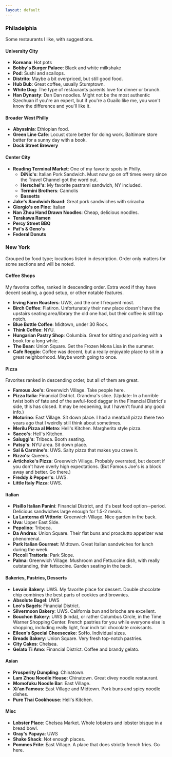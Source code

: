 ```yaml
---
layout: default 
---
```


### Philadelphia 

Some restaurants I like, with suggestions. 

#### University City

* __Koreana__: Hot pots
* __Bobby's Burger Palace__: Black and white milkshake
* __Pod__: Sushi and scallops.
* __Distrito__: Maybe a bit overpriced, but still good food.
* __Hub Bub__: Great coffee, usually Stumptown.
* __White Dog__: The type of restaurants parents love for dinner or brunch.
* __Han Dynasty__: Dan Dan noodles. Might not be the most authentic Szechuan if you're an expert, but if you're a Guailo like me, you won't know the difference and you'll like it. 

#### Broader West Philly

* __Abyssinia__: Ethiopian food.
* __Green Line Cafe__: Locust store better for doing work. Baltimore store better for a sunny day with a book.
* __Dock Street Brewery__

#### Center City

* __Reading Terminal Market__: One of my favorite spots in Philly.
    * __DiNic's__: Italian Pork Sandwich. Must now go on off times every since the Travel Channel got the word out.
    * __Herschel's__: My favorite pastrami sandwich, NY included.
    * __Termini Brothers__: Cannolis
    * __Bassetts__
* __Jake's Sandwich Board__: Great pork sandwiches with sriracha
* __Giorgio's on Pine__: Italian
* __Nan Zhou Hand Drawn Noodles__: Cheap, delicious noodles.
* __Terakawa Ramen__
* __Percy Street BBQ__
* __Pat's & Geno's__
* __Federal Donuts__

### New York

Grouped by food type; locations listed in description. Order only matters for some sections and will be noted. 

#### Coffee Shops 

My favorite coffee, ranked in descending order. Extra word if they have decent seating, a good setup, or other notable features.

* __Irving Farm Roasters__: UWS, and the one I frequent most. 
* __Birch Coffee__: Flatiron. Unfortunately their new place doesn't have the upstairs seating area/library the old one had, but their coffee is still top notch.
* __Blue Bottle Coffee__: Midtown, under 30 Rock. 
* __Think Coffee__: NYU.
* __Hungarian Pastry Shop__: Columbia. Great for sitting and parking with a book for a long while.
* __The Bean__: Union Square. Get the Frozen Mona Lisa in the summer.
* __Cafe Reggio__: Coffee was decent, but a really enjoyable place to sit in a great neighborhood. Maybe worth going to once. 

#### Pizza

Favorites ranked in descending order, but all of them are great.

* __Famous Joe's__: Greenwich Village. Take people here.
* __Pizza Italia__: Financial District. Grandma's slice. (Update: In a horrible twist both of fate and of the awful-food daggar in the Financial District's side, this has closed. It may be reopening, but I haven't found any good info.)
* __Motorino__: East Village. Sit down place. I had a meatball pizza there two years ago that I weirdly still think about sometimes.
* __Merilu Pizza al Metro__: Hell's Kitchen. Margherita style pizza.
* __Sacco's__: Hell's Kitchen.
* __Saluggi's__: Tribeca. Booth seating.
* __Patsy's__: NYU area. Sit down place.
* __Sal & Carmine's__: UWS. Salty pizza that makes you crave it.
* __Rizzo's__: Queens.
* __Artichoke's Pizza__: Greenwich Village. Probably overrated, but decent if you don't have overly high expectations. (But Famous Joe's is a block away and better. Go there.)
* __Freddy & Pepper's__: UWS.
* __Little Italy Pizza__: UWS.

#### Italian 

* __Pisillo Italian Panini__: Financial District, and it's best food option--period. Delicious sandwiches large enough for 1.5-2 meals.
* __La Lanterna di Vittorio__: Greenwich Village. Nice garden in the back.
* __Uva__: Upper East Side.
* __Pepolino__: Tribeca.
* __Da Andrea__: Union Square. Their flat buns and prosciutto appetizer was phenomenal.
* __Park Italian Gourmet__: Midtown. Great Italian sandwiches for lunch during the week. 
* __Piccoli Trattoria__: Park Slope.
* __Palma__: Greenwich Village. Mushroom and Fettuccine dish, with really outstanding, thin fettuccine. Garden seating in the back.


#### Bakeries, Pastries, Desserts

* __Levain Bakery__: UWS. My favorite place for dessert. Double chocolate chip combines the best parts of cookies and brownies.
* __Absolute Bagel__: UWS
* __Leo's Bagels__: Financial District.
* __Silvermoon Bakery__: UWS. California bun and brioche are excellent.
* __Bouchon Bakery__: UWS (kinda), or rather Columbus Circle, in the Time Warner Shopping Center. French pastries for you while everyone else is shopping, including really light, four inch tall chocolate croissants.
* __Eileen's Special Cheesecake__: SoHo. Individual sizes.
* __Breads Bakery__: Union Square. Very fresh top-notch pastries.
* __City Cakes__: Chelsea.
* __Gelato Ti Amo__: Financial District. Coffee and brandy gelato.


#### Asian

* __Prosperity Dumpling__: Chinatown.
* __Lam Zhou Noodle House__: Chinatown. Great divey noodle restaurant.
* __Momofuku Noodle Bar__: East Village.
* __Xi'an Famous__: East Village and Midtown. Pork buns and spicy noodle dishes.
* __Pure Thai Cookhouse__: Hell's Kitchen.


#### Misc

* __Lobster Place__: Chelsea Market. Whole lobsters and lobster bisque in a bread bowl.
* __Gray's Papaya__: UWS
* __Shake Shack__: Not enough places.
* __Pommes Frite__: East Village. A place that does strictly french fries. Go here.

